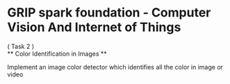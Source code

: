 # GRIP spark foundation - Computer Vision And Internet of Things
( Task 2 )</br>
** Color Identification in Images **

Implement an image color detector which identifies all the color in image or video
